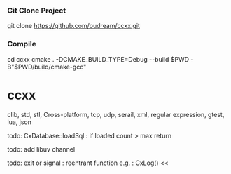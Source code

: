 
### Git Clone Project 
git clone https://github.com/oudream/ccxx.git

### Compile
cd ccxx
cmake . -DCMAKE_BUILD_TYPE=Debug --build $PWD -B"$PWD/build/cmake-gcc"


# ccxx
clib, std, stl, Cross-platform, tcp, udp, serail, xml, regular expression, gtest, lua, json

todo:
CxDatabase::loadSql : if loaded count > max return

todo:
add libuv channel

todo:
exit or signal : reentrant function
e.g. : CxLog() <<

